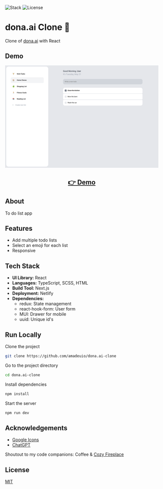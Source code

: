 ![Stack](https://img.shields.io/badge/Stack-React_|_TypeScript-149eca)
![License](https://img.shields.io/badge/License-MIT-green)

# dona.ai Clone 📝

Clone of [dona.ai](https://dona.ai) with React

## Demo

<p align="center">
  <img src="public/screenshots/screenshot.png" width="650px" alt="screenshot">
</p>
<h2 align="center">
  <a href="https://dona-ai-clone.netlify.app">👉 Demo</a>
</h2>

## About

To do list app

## Features

- Add multiple todo lists
- Select an emoji for each list
- Responsive

## Tech Stack

- **UI Library:** React
- **Languages:** TypeScript, SCSS, HTML
- **Build Tool:** Next.js
- **Deployment:** Netlify
- **Dependencies:**
  - redux: State management
  - react-hook-form: User form
  - MUI: Drawer for mobile
  - uuid: Unique id's

## Run Locally

Clone the project

```bash
git clone https://github.com/amadeuio/dona.ai-clone
```

Go to the project directory

```bash
cd dona.ai-clone
```

Install dependencies

```bash
npm install
```

Start the server

```bash
npm run dev
```

## Acknowledgements

- [Google Icons](https://fonts.google.com/icons)
- [ChatGPT](https://chat.openai.com)

Shoutout to my code companions: Coffee & [Cozy Fireplace](https://www.youtube.com/watch?v=ze-TjhwceFE)

## License

[MIT](https://choosealicense.com/licenses/mit/)
